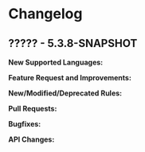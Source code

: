 # Changelog

## ????? - 5.3.8-SNAPSHOT

**New Supported Languages:**

**Feature Request and Improvements:**

**New/Modified/Deprecated Rules:**

**Pull Requests:**

**Bugfixes:**

**API Changes:**
